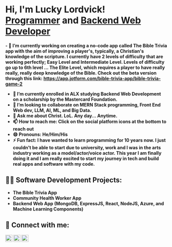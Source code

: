 <h1>Hi, I'm Lucky Lordvick! <br/><a href="https://github.com/LuckyLordvick">Programmer</a> and <a href="https://www.linkedin.com/in//luckylordvick/">Backend Web Developer</a></h1>

<b>- 🔭 I’m currently working on creating a no-code app called The Bible Trivia app with the aim of improving a player's, typically, a Christian's knowledge of the scripture. I currently have 2 levels of difficulty that are working perfectly; Easy Level and Intermediate Level. Levels of difficulty go up to 6th level ... **The Elite Level**, which requires a player to have really really, really deep knowledge of the Bible. Check out the beta version through this link: https://app.jotform.com/bible-trivia-app/bible-trivia-game-2
- 🌱 I’m currently enrolled in ALX studying Backend Web Development on a scholarship by the Mastercard Foundation.
- 👯 I’m looking to collaborate on MERN Stack programming, Front End Web dev, LLM, AI, ML, and Big Data.
- 💬 Ask me about Christ. LoL. Any day... Anytime.
- 📫 How to reach me: Click on the social platform icons at the bottom to reach out
- 😄 Pronouns: He/Him/His
- ⚡ Fun fact: I have wanted to learn programming for 10 years now. I just couldn't be able to start due to university, work and I was in the arts industry working as a model/actor/voice actor. This year I am finally doing it and I am really excited to start my journey in tech and build real apps and software with my code.</b>

<h2>👨‍💻 Software Development Projects:</h2>

- <b>The Bible Trivia App</b>
- <b> Community Health Worker App</b>
- <b>Backend Web App (MongoDB, ExpressJS, React, NodeJS, Azure, and Machine Learning Components)</b>

<h2> 🤳 Connect with me:</h2>

[<img align="left" alt="LuckyLordvick | Twitter" width="22px" src="https://cdn.jsdelivr.net/npm/simple-icons@v3/icons/twitter.svg" />][twitter]
[<img align="left" alt="LuckyLordvick | LinkedIn" width="22px" src="https://cdn.jsdelivr.net/npm/simple-icons@v3/icons/linkedin.svg" />][linkedin]
[<img align="left" alt="LuckyLordvick | Instagram" width="22px" src="https://cdn.jsdelivr.net/npm/simple-icons@v3/icons/instagram.svg" />][instagram]

[twitter]: https://twitter.com/LuckyLordvick
[instagram]: https://www.instagram.com/LuckyLordvick/
[linkedin]: https://linkedin.com/in/Lucky-Lordvick
[facebook]: https://www.facebook.com/UncleLuddoh

<!--
**LuckyLordvick/LuckyLordvick** is a ✨ _special_ ✨ repository because its `README.md` (this file) appears on your GitHub profile.
